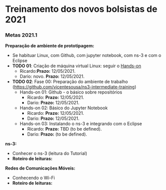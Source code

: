 # Treinamento dos novos bolsistas de 2021

### Metas 2021.1

**Preparação de ambiente de prototipagem:**
- Se habituar Linux, com Github, com jupyter notebook, com ns-3 e com o Eclipse 
- **TODO 01**: Criação de máquina virtual Linux: seguir o [Hands-on](https://github.com/vicentesousa/ns3-intermediate-training/blob/master/fase_00/h00_VM_18.04.ipynb)
   - Ricardo:**Prazo:** 12/05/2021.  
   - Dario: novo. **Prazo:** 12/05/2021. 
- **TODO 02**: Fase 00: Preparação do ambiente de trabalho (https://github.com/vicentesousa/ns3-intermediate-training)
   - Hands-on 01: Github - o básico sobre repositórios
      - Ricardo: **Prazo:** 12/05/2021. 
      - Dario: **Prazo:** 12/05/2021. 
   - Hands-on 02: Básico do Jupyter Notebook
      - Ricardo: **Prazo:** 12/05/2021. 
      - Dario: **Prazo:** 12/05/2021. 
   - Hands-on 03: Instalando o ns-3 e integrando com o Eclipse
      - Ricardo: **Prazo:** TBD (to be defined). 
      - Dario: **Prazo:** (to be defined). 
  
**ns-3:**
- Conhecer o ns-3 (leitura do Tutorial)
 - **Roteiro de leituras:**

**Redes de Comunicações Móveis:**
- Conhecendo o Wi-Fi
- **Roteiro de leituras:**

